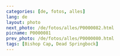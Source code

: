 ```yaml
---
categories: [de, fotos, alles]
lang: de
layout: photo
next_photo: /de/fotos/alles/P0000082.html
picname: P0000081
prev_photo: /de/fotos/alles/P0000080.html
tags: [Bishop Cap, Dead Springbock]
---
```

